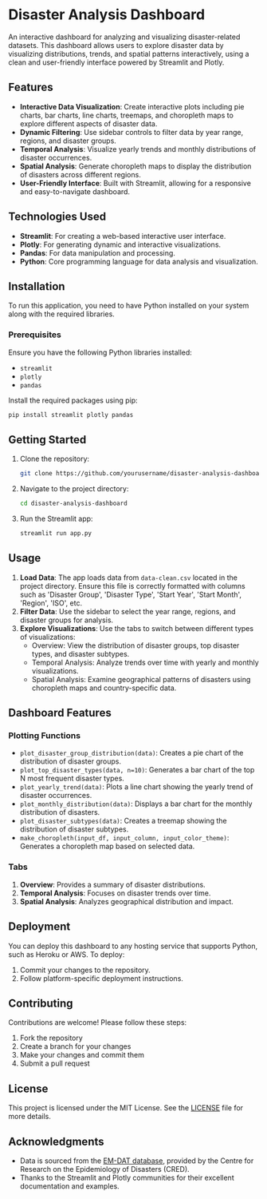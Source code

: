 # Disaster Analysis Dashboard

An interactive dashboard for analyzing and visualizing disaster-related datasets. This dashboard allows users to explore disaster data by visualizing distributions, trends, and spatial patterns interactively, using a clean and user-friendly interface powered by Streamlit and Plotly.

## Features

- **Interactive Data Visualization**: Create interactive plots including pie charts, bar charts, line charts, treemaps, and choropleth maps to explore different aspects of disaster data.
- **Dynamic Filtering**: Use sidebar controls to filter data by year range, regions, and disaster groups.
- **Temporal Analysis**: Visualize yearly trends and monthly distributions of disaster occurrences.
- **Spatial Analysis**: Generate choropleth maps to display the distribution of disasters across different regions.
- **User-Friendly Interface**: Built with Streamlit, allowing for a responsive and easy-to-navigate dashboard.

## Technologies Used

- **Streamlit**: For creating a web-based interactive user interface.
- **Plotly**: For generating dynamic and interactive visualizations.
- **Pandas**: For data manipulation and processing.
- **Python**: Core programming language for data analysis and visualization.

## Installation

To run this application, you need to have Python installed on your system along with the required libraries. 

### Prerequisites

Ensure you have the following Python libraries installed:

- `streamlit`
- `plotly`
- `pandas`

Install the required packages using pip:

```bash
pip install streamlit plotly pandas
```

## Getting Started

1. Clone the repository:
   ```bash
   git clone https://github.com/yourusername/disaster-analysis-dashboard.git
   ```

2. Navigate to the project directory:
   ```bash
   cd disaster-analysis-dashboard
   ```

3. Run the Streamlit app:
   ```bash
   streamlit run app.py
   ```

## Usage

1. **Load Data**: The app loads data from `data-clean.csv` located in the project directory. Ensure this file is correctly formatted with columns such as 'Disaster Group', 'Disaster Type', 'Start Year', 'Start Month', 'Region', 'ISO', etc.
2. **Filter Data**: Use the sidebar to select the year range, regions, and disaster groups for analysis.
3. **Explore Visualizations**: Use the tabs to switch between different types of visualizations:
   - Overview: View the distribution of disaster groups, top disaster types, and disaster subtypes.
   - Temporal Analysis: Analyze trends over time with yearly and monthly visualizations.
   - Spatial Analysis: Examine geographical patterns of disasters using choropleth maps and country-specific data.

## Dashboard Features

### Plotting Functions

- `plot_disaster_group_distribution(data)`: Creates a pie chart of the distribution of disaster groups.
- `plot_top_disaster_types(data, n=10)`: Generates a bar chart of the top N most frequent disaster types.
- `plot_yearly_trend(data)`: Plots a line chart showing the yearly trend of disaster occurrences.
- `plot_monthly_distribution(data)`: Displays a bar chart for the monthly distribution of disasters.
- `plot_disaster_subtypes(data)`: Creates a treemap showing the distribution of disaster subtypes.
- `make_choropleth(input_df, input_column, input_color_theme)`: Generates a choropleth map based on selected data.

### Tabs

1. **Overview**: Provides a summary of disaster distributions.
2. **Temporal Analysis**: Focuses on disaster trends over time.
3. **Spatial Analysis**: Analyzes geographical distribution and impact.

## Deployment

You can deploy this dashboard to any hosting service that supports Python, such as Heroku or AWS. To deploy:

1. Commit your changes to the repository.
2. Follow platform-specific deployment instructions.

## Contributing

Contributions are welcome! Please follow these steps:

1. Fork the repository
2. Create a branch for your changes
3. Make your changes and commit them
4. Submit a pull request

## License

This project is licensed under the MIT License. See the [LICENSE](LICENSE) file for more details.

## Acknowledgments

- Data is sourced from the [EM-DAT database](https://www.emdat.be/), provided by the Centre for Research on the Epidemiology of Disasters (CRED).
- Thanks to the Streamlit and Plotly communities for their excellent documentation and examples.
